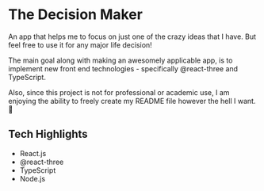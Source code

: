 # The Decision Maker

An app that helps me to focus on just one of the crazy ideas that I have.  But feel free to use it for any major life decision!

The main goal along with making an awesomely applicable app, is to implement new front end technologies - specifically @react-three and TypeScript.

Also, since this project is not for professional or academic use, I am enjoying the ability to freely create my README file however the hell I want. :metal:

## Tech Highlights

- React.js
- @react-three
- TypeScript
- Node.js